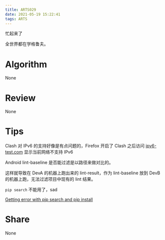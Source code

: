 ```yaml
---
title: ARTS029
date: 2021-05-19 15:22:41
tags: ARTS
---
```


忙起来了
<!--more-->

全世界都在学格鲁夫。

# Algorithm

None

# Review

None

# Tips

Clash 对 IPv6 的支持好像是有点问题的，Firefox 开启了 Clash 之后访问 [ipv6-test.com](http://ipv6-test.com) 显示当前网络不支持 IPv6

Android lint-baseline 是否能过滤是以路径来做对比的。

这样就导致在 DevA 的机器上跑出来的 lint-result，作为 lint-baseline 放到 DevB 的机器上跑，无法过滤项目中现有的 lint 结果。

`pip search` 不能用了，sad

[Getting error with pip search and pip install](https://stackoverflow.com/questions/66375972/getting-error-with-pip-search-and-pip-install)

# Share

None
